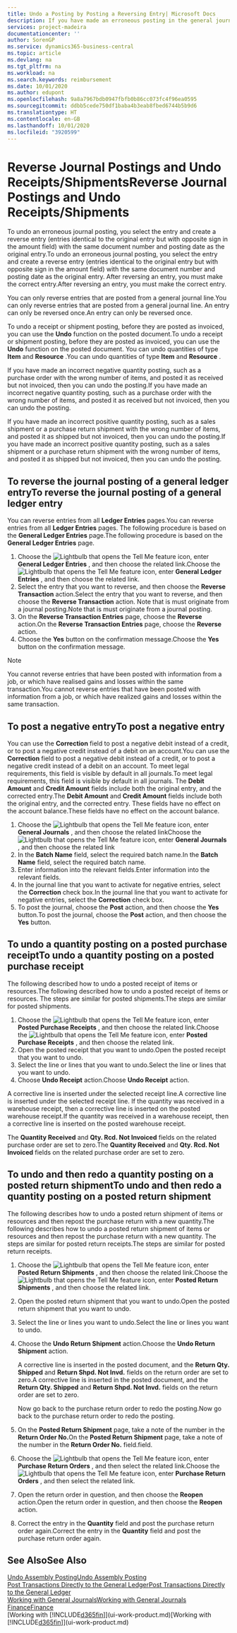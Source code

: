```yaml
---
title: Undo a Posting by Posting a Reversing Entry| Microsoft Docs
description: If you have made an erroneous posting in the general journal, then you can use the Reverse Transaction function to undo the posting with a correct audit trail.
services: project-madeira
documentationcenter: ''
author: SorenGP
ms.service: dynamics365-business-central
ms.topic: article
ms.devlang: na
ms.tgt_pltfrm: na
ms.workload: na
ms.search.keywords: reimbursement
ms.date: 10/01/2020
ms.author: edupont
ms.openlocfilehash: 9a8a7967bdb0947fbfb0b86cc073fc4f96ea0595
ms.sourcegitcommit: ddbb5cede750df1baba4b3eab8fbed6744b5b9d6
ms.translationtype: HT
ms.contentlocale: en-GB
ms.lasthandoff: 10/01/2020
ms.locfileid: "3920599"
---
```

# <a name="reverse-journal-postings-and-undo-receiptsshipments"></a><span data-ttu-id="e480a-103">Reverse Journal Postings and Undo Receipts/Shipments</span><span class="sxs-lookup"><span data-stu-id="e480a-103">Reverse Journal Postings and Undo Receipts/Shipments</span></span>
<span data-ttu-id="e480a-104">To undo an erroneous journal posting, you select the entry and create a reverse entry (entries identical to the original entry but with opposite sign in the amount field) with the same document number and posting date as the original entry.</span><span class="sxs-lookup"><span data-stu-id="e480a-104">To undo an erroneous journal posting, you select the entry and create a reverse entry (entries identical to the original entry but with opposite sign in the amount field) with the same document number and posting date as the original entry.</span></span> <span data-ttu-id="e480a-105">After reversing an entry, you must make the correct entry.</span><span class="sxs-lookup"><span data-stu-id="e480a-105">After reversing an entry, you must make the correct entry.</span></span>

<span data-ttu-id="e480a-106">You can only reverse entries that are posted from a general journal line.</span><span class="sxs-lookup"><span data-stu-id="e480a-106">You can only reverse entries that are posted from a general journal line.</span></span> <span data-ttu-id="e480a-107">An entry can only be reversed once.</span><span class="sxs-lookup"><span data-stu-id="e480a-107">An entry can only be reversed once.</span></span>

<span data-ttu-id="e480a-108">To undo a receipt or shipment posting, before they are posted as invoiced, you can use the **Undo** function on the posted document.</span><span class="sxs-lookup"><span data-stu-id="e480a-108">To undo a receipt or shipment posting, before they are posted as invoiced, you can use the **Undo** function on the posted document.</span></span> <span data-ttu-id="e480a-109">You can undo quantities of type **Item** and **Resource** .</span><span class="sxs-lookup"><span data-stu-id="e480a-109">You can undo quantities of type **Item** and **Resource** .</span></span>

<span data-ttu-id="e480a-110">If you have made an incorrect negative quantity posting, such as a purchase order with the wrong number of items, and posted it as received but not invoiced, then you can undo the posting.</span><span class="sxs-lookup"><span data-stu-id="e480a-110">If you have made an incorrect negative quantity posting, such as a purchase order with the wrong number of items, and posted it as received but not invoiced, then you can undo the posting.</span></span>

<span data-ttu-id="e480a-111">If you have made an incorrect positive quantity posting, such as a sales shipment or a purchase return shipment with the wrong number of items, and posted it as shipped but not invoiced, then you can undo the posting.</span><span class="sxs-lookup"><span data-stu-id="e480a-111">If you have made an incorrect positive quantity posting, such as a sales shipment or a purchase return shipment with the wrong number of items, and posted it as shipped but not invoiced, then you can undo the posting.</span></span>   

## <a name="to-reverse-the-journal-posting-of-a-general-ledger-entry"></a><span data-ttu-id="e480a-112">To reverse the journal posting of a general ledger entry</span><span class="sxs-lookup"><span data-stu-id="e480a-112">To reverse the journal posting of a general ledger entry</span></span>
<span data-ttu-id="e480a-113">You can reverse entries from all **Ledger Entries** pages.</span><span class="sxs-lookup"><span data-stu-id="e480a-113">You can reverse entries from all **Ledger Entries** pages.</span></span> <span data-ttu-id="e480a-114">The following procedure is based on the **General Ledger Entries** page.</span><span class="sxs-lookup"><span data-stu-id="e480a-114">The following procedure is based on the **General Ledger Entries** page.</span></span>
1. <span data-ttu-id="e480a-115">Choose the ![Lightbulb that opens the Tell Me feature](media/ui-search/search_small.png "Tell me what you want to do") icon, enter **General Ledger Entries** , and then choose the related link.</span><span class="sxs-lookup"><span data-stu-id="e480a-115">Choose the ![Lightbulb that opens the Tell Me feature](media/ui-search/search_small.png "Tell me what you want to do") icon, enter **General Ledger Entries** , and then choose the related link.</span></span>
2. <span data-ttu-id="e480a-116">Select the entry that you want to reverse, and then choose the **Reverse Transaction** action.</span><span class="sxs-lookup"><span data-stu-id="e480a-116">Select the entry that you want to reverse, and then choose the **Reverse Transaction** action.</span></span> <span data-ttu-id="e480a-117">Note that is must originate from a journal posting.</span><span class="sxs-lookup"><span data-stu-id="e480a-117">Note that is must originate from a journal posting.</span></span>
3. <span data-ttu-id="e480a-118">On the **Reverse Transaction Entries** page, choose the **Reverse** action.</span><span class="sxs-lookup"><span data-stu-id="e480a-118">On the **Reverse Transaction Entries** page, choose the **Reverse** action.</span></span>
4. <span data-ttu-id="e480a-119">Choose the **Yes** button on the confirmation message.</span><span class="sxs-lookup"><span data-stu-id="e480a-119">Choose the **Yes** button on the confirmation message.</span></span>

> [!NOTE]
> <span data-ttu-id="e480a-120">You cannot reverse entries that have been posted with information from a job, or which have realised gains and losses within the same transaction.</span><span class="sxs-lookup"><span data-stu-id="e480a-120">You cannot reverse entries that have been posted with information from a job, or which have realized gains and losses within the same transaction.</span></span>

## <a name="to-post-a-negative-entry"></a><span data-ttu-id="e480a-121">To post a negative entry</span><span class="sxs-lookup"><span data-stu-id="e480a-121">To post a negative entry</span></span>  
<span data-ttu-id="e480a-122">You can use the **Correction** field to post a negative debit instead of a credit, or to post a negative credit instead of a debit on an account.</span><span class="sxs-lookup"><span data-stu-id="e480a-122">You can use the **Correction** field to post a negative debit instead of a credit, or to post a negative credit instead of a debit on an account.</span></span> <span data-ttu-id="e480a-123">To meet legal requirements, this field is visible by default in all journals.</span><span class="sxs-lookup"><span data-stu-id="e480a-123">To meet legal requirements, this field is visible by default in all journals.</span></span> <span data-ttu-id="e480a-124">The **Debit Amount** and **Credit Amount** fields include both the original entry, and the corrected entry.</span><span class="sxs-lookup"><span data-stu-id="e480a-124">The **Debit Amount** and **Credit Amount** fields include both the original entry, and the corrected entry.</span></span> <span data-ttu-id="e480a-125">These fields have no effect on the account balance.</span><span class="sxs-lookup"><span data-stu-id="e480a-125">These fields have no effect on the account balance.</span></span>  

1.  <span data-ttu-id="e480a-126">Choose the ![Lightbulb that opens the Tell Me feature](media/ui-search/search_small.png "Tell me what you want to do") icon, enter **General Journals** , and then choose the related link</span><span class="sxs-lookup"><span data-stu-id="e480a-126">Choose the ![Lightbulb that opens the Tell Me feature](media/ui-search/search_small.png "Tell me what you want to do") icon, enter **General Journals** , and then choose the related link</span></span>  
2.  <span data-ttu-id="e480a-127">In the **Batch Name** field, select the required batch name.</span><span class="sxs-lookup"><span data-stu-id="e480a-127">In the **Batch Name** field, select the required batch name.</span></span>  
3.  <span data-ttu-id="e480a-128">Enter information into the relevant fields.</span><span class="sxs-lookup"><span data-stu-id="e480a-128">Enter information into the relevant fields.</span></span>  
4.  <span data-ttu-id="e480a-129">In the journal line that you want to activate for negative entries, select the **Correction** check box.</span><span class="sxs-lookup"><span data-stu-id="e480a-129">In the journal line that you want to activate for negative entries, select the **Correction** check box.</span></span>  
5.  <span data-ttu-id="e480a-130">To post the journal, choose the **Post** action, and then choose the **Yes** button.</span><span class="sxs-lookup"><span data-stu-id="e480a-130">To post the journal, choose the **Post** action, and then choose the **Yes** button.</span></span>

## <a name="to-undo-a-quantity-posting-on-a-posted-purchase-receipt"></a><span data-ttu-id="e480a-131">To undo a quantity posting on a posted purchase receipt</span><span class="sxs-lookup"><span data-stu-id="e480a-131">To undo a quantity posting on a posted purchase receipt</span></span>  
<span data-ttu-id="e480a-132">The following described how to undo a posted receipt of items or resources.</span><span class="sxs-lookup"><span data-stu-id="e480a-132">The following described how to undo a posted receipt of items or resources.</span></span> <span data-ttu-id="e480a-133">The steps are similar for posted shipments.</span><span class="sxs-lookup"><span data-stu-id="e480a-133">The steps are similar for posted shipments.</span></span>

1.  <span data-ttu-id="e480a-134">Choose the ![Lightbulb that opens the Tell Me feature](media/ui-search/search_small.png "Tell me what you want to do") icon, enter **Posted Purchase Receipts** , and then choose the related link.</span><span class="sxs-lookup"><span data-stu-id="e480a-134">Choose the ![Lightbulb that opens the Tell Me feature](media/ui-search/search_small.png "Tell me what you want to do") icon, enter **Posted Purchase Receipts** , and then choose the related link.</span></span>  
2.  <span data-ttu-id="e480a-135">Open the posted receipt that you want to undo.</span><span class="sxs-lookup"><span data-stu-id="e480a-135">Open the posted receipt that you want to undo.</span></span>  
3.  <span data-ttu-id="e480a-136">Select the line or lines that you want to undo.</span><span class="sxs-lookup"><span data-stu-id="e480a-136">Select the line or lines that you want to undo.</span></span>  
4.  <span data-ttu-id="e480a-137">Choose **Undo Receipt** action.</span><span class="sxs-lookup"><span data-stu-id="e480a-137">Choose **Undo Receipt** action.</span></span>

<span data-ttu-id="e480a-138">A corrective line is inserted under the selected receipt line.</span><span class="sxs-lookup"><span data-stu-id="e480a-138">A corrective line is inserted under the selected receipt line.</span></span> <span data-ttu-id="e480a-139">If the quantity was received in a warehouse receipt, then a corrective line is inserted on the posted warehouse receipt.</span><span class="sxs-lookup"><span data-stu-id="e480a-139">If the quantity was received in a warehouse receipt, then a corrective line is inserted on the posted warehouse receipt.</span></span>  

<span data-ttu-id="e480a-140">The **Quantity Received** and **Qty. Rcd. Not Invoiced** fields on the related purchase order are set to zero.</span><span class="sxs-lookup"><span data-stu-id="e480a-140">The **Quantity Received** and **Qty. Rcd. Not Invoiced** fields on the related purchase order are set to zero.</span></span>

## <a name="to-undo-and-then-redo-a-quantity-posting-on-a-posted-return-shipment"></a><span data-ttu-id="e480a-141">To undo and then redo a quantity posting on a posted return shipment</span><span class="sxs-lookup"><span data-stu-id="e480a-141">To undo and then redo a quantity posting on a posted return shipment</span></span>
<span data-ttu-id="e480a-142">The following describes how to undo a posted return shipment of items or resources and then repost the purchase return with a new quantity.</span><span class="sxs-lookup"><span data-stu-id="e480a-142">The following describes how to undo a posted return shipment of items or resources and then repost the purchase return with a new quantity.</span></span> <span data-ttu-id="e480a-143">The steps are similar for posted return receipts.</span><span class="sxs-lookup"><span data-stu-id="e480a-143">The steps are similar for posted return receipts.</span></span>

1.  <span data-ttu-id="e480a-144">Choose the ![Lightbulb that opens the Tell Me feature](media/ui-search/search_small.png "Tell me what you want to do") icon, enter **Posted Return Shipments** , and then choose the related link.</span><span class="sxs-lookup"><span data-stu-id="e480a-144">Choose the ![Lightbulb that opens the Tell Me feature](media/ui-search/search_small.png "Tell me what you want to do") icon, enter **Posted Return Shipments** , and then choose the related link.</span></span>  
2.  <span data-ttu-id="e480a-145">Open the posted return shipment that you want to undo.</span><span class="sxs-lookup"><span data-stu-id="e480a-145">Open the posted return shipment that you want to undo.</span></span>
3. <span data-ttu-id="e480a-146">Select the line or lines you want to undo.</span><span class="sxs-lookup"><span data-stu-id="e480a-146">Select the line or lines you want to undo.</span></span>  

4.  <span data-ttu-id="e480a-147">Choose the **Undo Return Shipment** action.</span><span class="sxs-lookup"><span data-stu-id="e480a-147">Choose the **Undo Return Shipment** action.</span></span>  

    <span data-ttu-id="e480a-148">A corrective line is inserted in the posted document, and the **Return Qty. Shipped** and **Return Shpd. Not Invd.** fields on the return order are set to zero.</span><span class="sxs-lookup"><span data-stu-id="e480a-148">A corrective line is inserted in the posted document, and the **Return Qty. Shipped** and **Return Shpd. Not Invd.** fields on the return order are set to zero.</span></span>  

    <span data-ttu-id="e480a-149">Now go back to the purchase return order to redo the posting.</span><span class="sxs-lookup"><span data-stu-id="e480a-149">Now go back to the purchase return order to redo the posting.</span></span>  

5.  <span data-ttu-id="e480a-150">On the **Posted Return Shipment** page, take a note of the number in the **Return Order No.**</span><span class="sxs-lookup"><span data-stu-id="e480a-150">On the **Posted Return Shipment** page, take a note of the number in the **Return Order No.**</span></span> <span data-ttu-id="e480a-151">field.</span><span class="sxs-lookup"><span data-stu-id="e480a-151">field.</span></span>  
6.  <span data-ttu-id="e480a-152">Choose the ![Lightbulb that opens the Tell Me feature](media/ui-search/search_small.png "Tell me what you want to do") icon, enter **Purchase Return Orders** , and then select the related link.</span><span class="sxs-lookup"><span data-stu-id="e480a-152">Choose the ![Lightbulb that opens the Tell Me feature](media/ui-search/search_small.png "Tell me what you want to do") icon, enter **Purchase Return Orders** , and then select the related link.</span></span>  
7.  <span data-ttu-id="e480a-153">Open the return order in question, and then choose the **Reopen** action.</span><span class="sxs-lookup"><span data-stu-id="e480a-153">Open the return order in question, and then choose the **Reopen** action.</span></span>  
8.  <span data-ttu-id="e480a-154">Correct the entry in the **Quantity** field and post the purchase return order again.</span><span class="sxs-lookup"><span data-stu-id="e480a-154">Correct the entry in the **Quantity** field and post the purchase return order again.</span></span>  

## <a name="see-also"></a><span data-ttu-id="e480a-155">See Also</span><span class="sxs-lookup"><span data-stu-id="e480a-155">See Also</span></span>
[<span data-ttu-id="e480a-156">Undo Assembly Posting</span><span class="sxs-lookup"><span data-stu-id="e480a-156">Undo Assembly Posting</span></span>](assembly-how-to-undo-assembly-posting.md)  
[<span data-ttu-id="e480a-157">Post Transactions Directly to the General Ledger</span><span class="sxs-lookup"><span data-stu-id="e480a-157">Post Transactions Directly to the General Ledger</span></span>](finance-how-post-transactions-directly.md)  
[<span data-ttu-id="e480a-158">Working with General Journals</span><span class="sxs-lookup"><span data-stu-id="e480a-158">Working with General Journals</span></span>](ui-work-general-journals.md)  
[<span data-ttu-id="e480a-159">Finance</span><span class="sxs-lookup"><span data-stu-id="e480a-159">Finance</span></span>](finance.md)  
<span data-ttu-id="e480a-160">[Working with [!INCLUDE[d365fin](includes/d365fin_md.md)]](ui-work-product.md)</span><span class="sxs-lookup"><span data-stu-id="e480a-160">[Working with [!INCLUDE[d365fin](includes/d365fin_md.md)]](ui-work-product.md)</span></span>  
